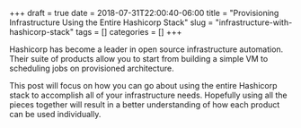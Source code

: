 +++ 
draft = true
date = 2018-07-31T22:00:40-06:00
title = "Provisioning Infrastructure Using the Entire Hashicorp Stack"
slug = "infrastructure-with-hashicorp-stack" 
tags = []
categories = []
+++

Hashicorp has become a leader in open source infrastructure automation. Their suite of products allow you to start from building a simple VM to scheduling jobs on provisioned architecture.

This post will focus on how you can go about using the entire Hashicorp stack to accomplish all of your infrastructure needs. Hopefully using all the pieces together will result in a better understanding of how each product can be used individually.
